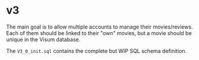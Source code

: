 # v3

The main goal is to allow multiple accounts to manage their movies/reviews.  
Each of them should be linked to their "own" movies, but a movie should be unique in the Visum database.  

The `V3_0_init.sql` contains the complete but WIP SQL schema definition.  


